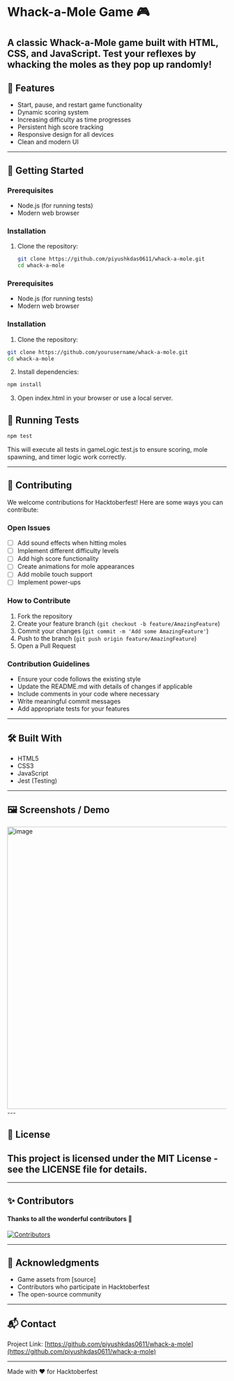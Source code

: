 # Whack-a-Mole Game 🎮

A classic Whack-a-Mole game built with HTML, CSS, and JavaScript. 
Test your reflexes by whacking the moles as they pop up randomly!
---

## 🎯 Features

- Start, pause, and restart game functionality
- Dynamic scoring system
- Increasing difficulty as time progresses
- Persistent high score tracking
- Responsive design for all devices
- Clean and modern UI
---

## 🚀 Getting Started

### Prerequisites
- Node.js (for running tests)
- Modern web browser

### Installation
1. Clone the repository:
   ```bash
   git clone https://github.com/piyushkdas0611/whack-a-mole.git
   cd whack-a-mole
### Prerequisites

- Node.js (for running tests)
- Modern web browser

### Installation

1. Clone the repository:
```bash
git clone https://github.com/yourusername/whack-a-mole.git
cd whack-a-mole
```

2. Install dependencies:
```bash
npm install
```

3. Open index.html in your browser or use a local server.

## 🧪 Running Tests

```bash
npm test
```
This will execute all tests in gameLogic.test.js to ensure scoring, mole spawning, and timer logic work correctly.

---
## 🤝 Contributing

We welcome contributions for Hacktoberfest! Here are some ways you can contribute:

### Open Issues

- [ ] Add sound effects when hitting moles
- [ ] Implement different difficulty levels
- [ ] Add high score functionality
- [ ] Create animations for mole appearances
- [ ] Add mobile touch support
- [ ] Implement power-ups

### How to Contribute

1. Fork the repository
2. Create your feature branch (`git checkout -b feature/AmazingFeature`)
3. Commit your changes (`git commit -m 'Add some AmazingFeature'`)
4. Push to the branch (`git push origin feature/AmazingFeature`)
5. Open a Pull Request

### Contribution Guidelines

- Ensure your code follows the existing style
- Update the README.md with details of changes if applicable
- Include comments in your code where necessary
- Write meaningful commit messages
- Add appropriate tests for your features
---

## 🛠️ Built With

- HTML5
- CSS3
- JavaScript
- Jest (Testing)
---

## 🖼️ Screenshots / Demo
<img width="621" height="647" alt="image" src="https://github.com/user-attachments/assets/6274beb0-afbe-46ff-ac7f-e925f582edd8" />
---

## 📝 License

This project is licensed under the MIT License - see the LICENSE file for details.
---
---
## ✨ Contributors

#### Thanks to all the wonderful contributors 💖

[![Contributors](https://contrib.rocks/image?repo=piyushkdas0611/whack-a-mole)](https://github.com/piyushkdas0611/whack-a-mole/graphs/contributors)

---
## 🙏 Acknowledgments

- Game assets from [source]
- Contributors who participate in Hacktoberfest
- The open-source community
---
## 📬 Contact

Project Link: [https://github.com/piyushkdas0611/whack-a-mole](https://github.com/piyushkdas0611/whack-a-mole)

---

Made with ❤️ for Hacktoberfest
